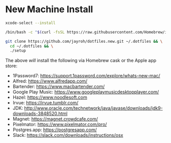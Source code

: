 # New Machine Install

```sh
xcode-select --install

/bin/bash -c "$(curl -fsSL https://raw.githubusercontent.com/Homebrew/install/master/install.sh)"

git clone https://github.com/jayroh/dotfiles.new.git ~/.dotfiles && \
  cd ~/.dotfiles && \
  ./setup
```

The above _will_ install the following via Homebrew cask or the Apple app store:

* 1Password7: https://support.1password.com/explore/whats-new-mac/
* Alfred: https://www.alfredapp.com/
* Bartender: https://www.macbartender.com/
* Google Play Music: https://www.googleplaymusicdesktopplayer.com/
* Hazel: https://www.noodlesoft.com
* Irvue: https://irvue.tumblr.com/
* JDK: http://www.oracle.com/technetwork/java/javase/downloads/jdk9-downloads-3848520.html
* Magnet: https://magnet.crowdcafe.com/
* Pixelmator: https://www.pixelmator.com/pro/
* Postgres.app: https://postgresapp.com/
* Slack: https://slack.com/downloads/instructions/osx

